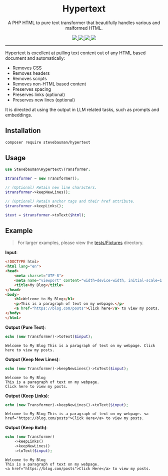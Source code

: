 <h1 align="center">Hypertext</h1>

<p align="center">
A PHP HTML to pure text transformer that beautifully handles various and malformed HTML.
</p>

<p align="center">
<a href="https://github.com/stevebauman/hypertext/actions" target="_blank">
<img src="https://img.shields.io/github/actions/workflow/status/stevebauman/hypertext/run-tests.yml?branch=master&style=flat-square"/>
</a>

<a href="https://packagist.org/packages/stevebauman/hypertext" target="_blank">
<img src="https://img.shields.io/packagist/v/stevebauman/hypertext.svg?style=flat-square"/>
</a>

<a href="https://packagist.org/packages/stevebauman/hypertext" target="_blank">
<img src="https://img.shields.io/packagist/dt/stevebauman/hypertext.svg?style=flat-square"/>
</a>

<a href="https://packagist.org/packages/stevebauman/hypertext" target="_blank">
<img src="https://img.shields.io/packagist/l/stevebauman/hypertext.svg?style=flat-square"/>
</a>

---

Hypertext is excellent at pulling text content out of any HTML based document and automatically:

- Removes CSS
- Removes headers
- Removes scripts
- Removes non-HTML based content
- Preserves spacing 
- Preserves links (optional)
- Preserves new lines (optional)

It is directed at using the output in LLM related tasks, such as prompts and embeddings.

## Installation

```bash
composer require stevebauman/hypertext
```

## Usage

```php
use Stevebauman\Hypertext\Transformer;

$transformer = new Transformer();

// (Optional) Retain new line characters.
$transformer->keepNewLines();

// (Optional) Retain anchor tags and their href attribute.
$transformer->keepLinks();

$text = $transformer->toText($html);
```

## Example

> For larger examples, please view the [tests/Fixtures](hypertext/tree/master/tests/Fixtures) directory.

**Input**:

```html
<!DOCTYPE html>
<html lang="en">
<head>
    <meta charset="UTF-8">
    <meta name="viewport" content="width=device-width, initial-scale=1.0">
    <title>My Blog</title>
</head>
<body>
    <h1>Welcome to My Blog</h1>
    <p>This is a paragraph of text on my webpage.</p>
    <a href="https://blog.com/posts">Click here</a> to view my posts.
</body>
</html>
```

**Output (Pure Text)**:

```php
echo (new Transformer)->toText($input);
```

```text
Welcome to My Blog This is a paragraph of text on my webpage. Click here to view my posts.
```

**Output (Keep New Lines)**:

```php
echo (new Transformer)->keepNewLines()->toText($input);
```

```text
Welcome to My Blog
This is a paragraph of text on my webpage.
Click here to view my posts.
```

**Output (Keep Links)**:

```php
echo (new Transformer)->keepNewLines()->toText($input);
```

```text
Welcome to My Blog This is a paragraph of text on my webpage. <a href="https://blog.com/posts">Click Here</a> to view my posts.
```

**Output (Keep Both)**:

```php
echo (new Transformer)
    ->keepLinks()
    ->keepNewLines()
    ->toText($input);
```

```text
Welcome to My Blog
This is a paragraph of text on my webpage.
<a href="https://blog.com/posts">Click Here</a> to view my posts.
```
